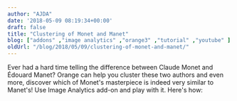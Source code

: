 ```yaml
---
author: "AJDA"
date: '2018-05-09 08:19:34+00:00'
draft: false
title: "Clustering of Monet and Manet"
blog: ["addons" ,"image analytics" ,"orange3" ,"tutorial" ,"youtube" ]
oldUrl: "/blog/2018/05/09/clustering-of-monet-and-manet/"
---
```


Ever had a hard time telling the difference between Claude Monet and Édouard Manet? Orange can help you cluster these two authors and even more, discover which of Monet's masterpiece is indeed very similar to Manet's! Use Image Analytics add-on and play with it. Here's how:
<YouTube embedId="R5uchDa_ba4" />



